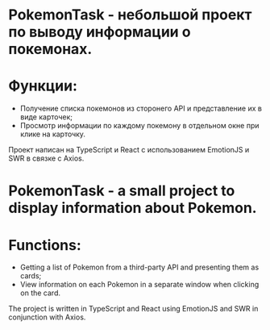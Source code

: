 # PokemonTask - небольшой проект по выводу информации о покемонах.

# Функции:
- Получение списка покемонов из сторонего API и представление их в виде карточек;
- Просмотр информации по каждому покемону в отдельном окне при клике на карточку.

Проект написан на TypeScript и React с использованием EmotionJS и SWR в связке с Axios.


# PokemonTask - a small project to display information about Pokemon.

# Functions:
- Getting a list of Pokemon from a third-party API and presenting them as cards;
- View information on each Pokemon in a separate window when clicking on the card.

The project is written in TypeScript and React using EmotionJS and SWR in conjunction with Axios.
